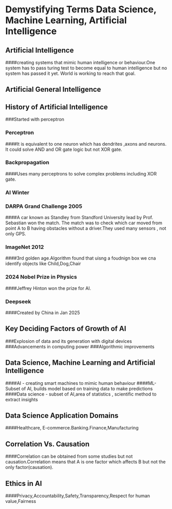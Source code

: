 # Demystifying Terms Data Science, Machine Learning, Artificial Intelligence
## Artificial Intelligence
####creating systems that mimic human intelligence or behaviour.One system has to pass turing test to become equal to human intelligence but no system has passed it yet.
World is working to reach that goal.
## Artificial General Intelligence
## History of Artificial Intelligence
###Started with perceptron
### Perceptron
####It is equivalent to one neuron which has dendrites ,axons and neurons. It could solve AND and OR gate logic but not XOR gate.
### Backpropagation
####Uses many perceptrons to solve complex problems including XOR gate.
### AI Winter
### DARPA Grand Challenge 2005
####A car known as Standley from Standford University lead by Prof. Sebastian won the match. The match was to check which car moved from point A to B having obstacles without a driver.They used many sensors , not only GPS.
### ImageNet 2012
####3rd golden age.Algorithm found that uisng a foudnign box we cna identify objects like Child,Dog,Chair  
### 2024 Nobel Prize in Physics 
####Jeffrey Hinton won the prize for AI.
### Deepseek
####Created by China in Jan 2025
## Key Deciding Factors of Growth of AI
###Explosion of data and its generation with digital devices
###Advancements in computing power
###Algorithmic improvements
## Data Science, Machine Learning and Artificial Intelligence
####AI - creating smart machines to mimic human behaviour
####ML-Subset of AI, builds model based on training data to make predictions
####Data science - subset of AI,area of statistics , scientific method to extract insights
## Data Science Application Domains
####Healthcare, E-commerce.Banking.Finance,Manufacturing
## Correlation Vs. Causation
####Correlation can be obtained from some studies but not causation.Correlation means that A is one factor which affects B but not the only factor(causation).
## Ethics in AI
####Privacy,Accountability,Safety,Transparency,Respect for human value,Fairness
